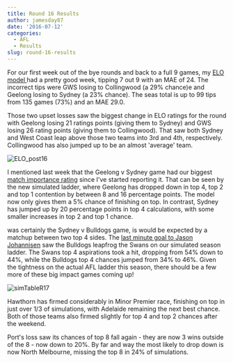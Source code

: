 ```yaml
---
title: Round 16 Results
author: jamesday87
date: '2016-07-12'
categories:
  - AFL
  - Results
slug: round-16-results
---
```


For our first week out of the bye rounds and back to a full 9 games, my [ELO model ](http://plussixoneblog.com/2016/05/23/my-elo-rating-system-explained/) had a pretty good week, tipping 7 out 9 with an MAE of 24. The incorrect tips were GWS losing to Collingwood (a 29% chance)e and Geelong losing to Sydney (a 23% chance). The seas total is up to 99 tips from 135 games (73%) and an MAE 29.0.

Those two upset losses saw the biggest change in ELO ratings for the round with Geelong losing 21 ratings points (giving them to Sydney) and GWS losing 26 rating points (giving them to Collingwood). That saw both Sydney and West Coast leap above those two teams into 3rd and 4th, respectively. Collingwood has also jumped up to be an almost 'average' team.

![ELO_post16](http://plussixoneblog.com/wp-content/uploads/2016/07/ELO_post16.png)

I mentioned last week that the Geelong v Sydney game had our biggest [ match importance rating](http://plussixoneblog.com/2016/06/16/beyond-the-8-point-game-estimating-match-importance-in-the-afl/) since I've started reporting it. That can be seen by the new simulated ladder, where Geelong has dropped down in top 4, top 2 and top 1 contention by between 8 and 16 percentage points. The model now only gives them a 5% chance of finishing on top. In contrast, Sydney has jumped up by 20 percentage points in top 4 calculations, with some smaller increases in top 2 and top 1 chance.

was certainly the Sydney v Bulldogs game, is would be expected by a matchup between two top 4 sides. The [last minute goal to Jason Johannisen](http://www.abc.net.au/news/2016-07-02/bulldogs-edge-swans-by-four-with-johannisen-goal/7564104) saw the Bulldogs leapfrog the Swans on our simulated season ladder. The Swans top 4 aspirations took a hit, dropping from 54% down to 44%, while the Bulldogs top 4 chances jumped from 34% to 46%. Given the tightness on the actual AFL ladder this season, there should be a few more of these big impact games coming up!

![simTableR17](http://plussixoneblog.com/wp-content/uploads/2016/07/simTableR17.png)

Hawthorn has firmed considerably in Minor Premier race, finishing on top in just over 1/3 of simulations, with Adelaide remaining the next best chance. Both of those teams also firmed slightly for top 4 and top 2 chances after the weekend.

Port's loss saw its chances of top 8 fall again - they are now 3 wins outside of the 8 - now down to 20%. By far and way the most likely to drop down is now North Melbourne, missing the top 8 in 24% of simulations.
